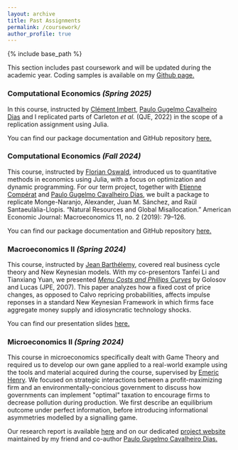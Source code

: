```yaml
---
layout: archive
title: Past Assignments
permalink: /coursework/
author_profile: true
---
```


{% include base_path %}

This section includes past coursework and will be updated during the academic year. Coding samples is available on my [Github page.](https://github.com/lionelchambon)

### Computational Economics *(Spring 2025)*
In this course, instructed by [Clément Imbert](https://sites.google.com/site/clemimbert/), [Paulo Gugelmo Cavalheiro Dias](https://www.paulogcd.com) and I replicated parts of Carleton *et al.* (QJE, 2022) in the scope of a replication assignment using Julia.

You can find our package documentation and GitHub repository [here.](https://github.com/Paulogcd/Replication_Carleton_et_al_2022.jl)

### Computational Economics *(Fall 2024)*
This course, instructed by [Florian Oswald](https://floswald.github.io), introduced us to quantitative methods in economics using Julia, with a focus on optimization and dynamic programming. For our term project, together with [Etienne Compérat](https://ecomperat.github.io) and [Paulo Gugelmo Cavalheiro Dias](https://www.paulogcd.com), we built a package to replicate Monge-Naranjo, Alexander, Juan M. Sánchez, and Raül Santaeulàlia-Llopis. “Natural Resources and Global Misallocation.” American Economic Journal: Macroeconomics 11, no. 2 (2019): 79–126. 

You can find our package documentation and GitHub repository [here.](https://github.com/lionelchambon/CompEcon_Replication-Project)

### Macroeconomics II *(Spring 2024)*
This course, instructed by [Jean Barthélemy](https://sites.google.com/site/jeanbarthelemyeconomist/home), covered real business cycle theory and New Keynesian models. With my co-presentors Tanfei Li and Tianxiang Yuan, we presented [*Menu Costs and Phillips Curves*](https://www.jstor.org/stable/10.1086/512625) by Golosov and Lucas (JPE, 2007). This paper analyzes how a fixed cost of price changes, as opposed to Calvo repricing probabilities, affects impulse reponses in a standard New Keynesian Framework in which firms face aggregate money supply and idiosyncratic technology shocks. 

You can find our presentation slides [here.](/files/Paper_4_YUAN_CHAMBON_LI.pdf)

### Microeconomics II *(Spring 2024)*
This course in microeconomics specifically dealt with Game Theory and required us to develop our own gane applied to a real-world example using the tools and material acquired during the course, supervised by [Emeric Henry](https://sites.google.com/site/emericmlhenry/home). We focused on strategic interactions between a profit-maximizing firm and an environmentally-concious government to discuss how governments can implement "optimal" taxation to encourage firms to decrease pollution during production. We first describe an equilibrium outcome under perfect information, before introducing informational asymmetries modelled by a signalling game.

Our research report is available [here](/files/CHAMBON_GUGELMO_PAVLOVICH_SOUFFLET.pdf) and on our dedicated [project website](https://www.paulogcd.com/Micro_project/) maintained by my friend and co-author [Paulo Gugelmo Cavalheiro Dias.](https://www.paulogcd.com/) 


